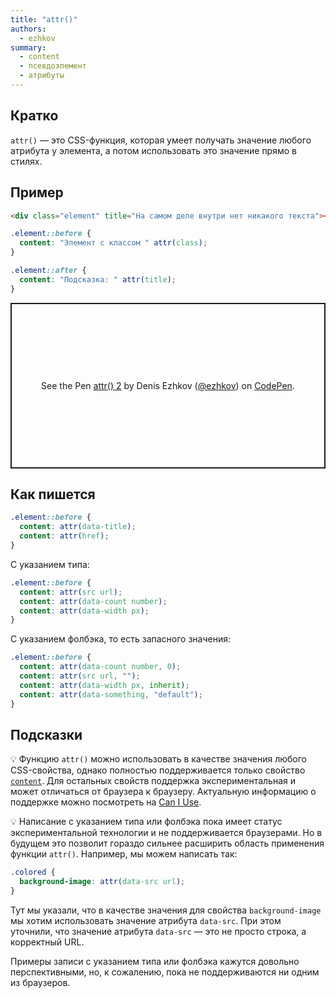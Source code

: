 ```yaml
---
title: "attr()"
authors:
  - ezhkov
summary:
  - content
  - псевдоэлемент
  - атрибуты
---
```


## Кратко

`attr()` — это CSS-функция, которая умеет получать значение любого атрибута у элемента, а потом использовать это значение прямо в стилях.

## Пример

```html
<div class="element" title="На самом деле внутри нет никакого текста"></div>
```

```css
.element::before {
  content: "Элемент с классом " attr(class);
}

.element::after {
  content: "Подсказка: " attr(title);
}
```

<p class="codepen" data-height="265" data-theme-id="light" data-default-tab="css,result" data-user="ezhkov" data-slug-hash="vYyKemg" style="height: 265px; box-sizing: border-box; display: flex; align-items: center; justify-content: center; border: 2px solid; margin: 1em 0; padding: 1em;" data-pen-title="attr() 2">
  <span>See the Pen <a href="https://codepen.io/ezhkov/pen/vYyKemg">
  attr() 2</a> by Denis Ezhkov (<a href="https://codepen.io/ezhkov">@ezhkov</a>)
  on <a href="https://codepen.io">CodePen</a>.</span>
</p>

<script async src="https://cpwebassets.codepen.io/assets/embed/ei.js"></script>

## Как пишется

```css
.element::before {
  content: attr(data-title);
  content: attr(href);
}
```

С указанием типа:

```css
.element::before {
  content: attr(src url);
  content: attr(data-count number);
  content: attr(data-width px);
}
```

С указанием фолбэка, то есть запасного значения:

```css
.element::before {
  content: attr(data-count number, 0);
  content: attr(src url, "");
  content: attr(data-width px, inherit);
  content: attr(data-something, "default");
}
```

## Подсказки

💡 Функцию `attr()` можно использовать в качестве значения любого CSS-свойства, однако полностью поддерживается только свойство [`content`](/css/doka/content). Для остальных свойств поддержка экспериментальная и может отличаться от браузера к браузеру. Актуальную информацию о поддержке можно посмотреть на [Can I Use](https://caniuse.com/css3-attr).

💡 Написание с указанием типа или фолбэка пока имеет статус экспериментальной технологии и не поддерживается браузерами. Но в будущем это позволит гораздо сильнее расширить область применения функции `attr()`. Например, мы можем написать так:

```css
.colored {
  background-image: attr(data-src url);
}
```

Тут мы указали, что в качестве значения для свойства `background-image` мы хотим использовать значение атрибута `data-src`. При этом уточнили, что значение атрибута `data-src` — это не просто строка, а корректный URL.

Примеры записи с указанием типа или фолбэка кажутся довольно перспективными, но, к сожалению, пока не поддерживаются ни одним из браузеров.
